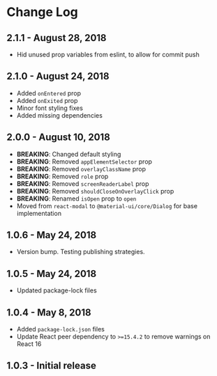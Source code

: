 # Change Log

## 2.1.1 - August 28, 2018

- Hid unused prop variables from eslint, to allow for commit push

## 2.1.0 - August 24, 2018

- Added `onEntered` prop
- Added `onExited` prop
- Minor font styling fixes
- Added missing dependencies

## 2.0.0 - August 10, 2018

- **BREAKING**: Changed default styling
- **BREAKING**: Removed `appElementSelector` prop
- **BREAKING**: Removed `overlayClassName` prop
- **BREAKING**: Removed `role` prop
- **BREAKING**: Removed `screenReaderLabel` prop
- **BREAKING**: Removed `shouldCloseOnOverlayClick` prop
- **BREAKING**: Renamed `isOpen` prop to `open`
- Moved from `react-modal` to `@material-ui/core/Dialog` for base implementation

## 1.0.6 - May 24, 2018

- Version bump. Testing publishing strategies.

## 1.0.5 - May 24, 2018

- Updated package-lock files

## 1.0.4 - May 8, 2018

- Added `package-lock.json` files
- Update React peer dependency to `>=15.4.2` to remove warnings on React 16

## 1.0.3 - Initial release
